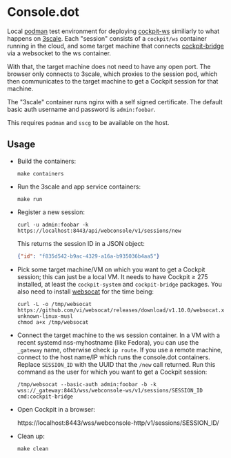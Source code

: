# Console.dot

Local [podman](https://podman.io/) test environment for deploying
[cockpit-ws](https://quay.io/repository/cockpit/ws) similiarly to what happens
on [3scale](https://www.3scale.net/).  Each "session" consists of a
`cockpit/ws` container running in the cloud, and some target machine that
connects [cockpit-bridge](https://cockpit-project.org/guide/latest/cockpit-bridge.1) via a websocket to the ws container.

With that, the target machine does not need to have any open port. The browser
only connects to 3scale, which proxies to the session pod, which then
communicates to the target machine to get a Cockpit session for that machine.

The "3scale" container runs nginx with a self signed certificate. The default
basic auth username and password is `admin:foobar`.

This requires `podman` and `sscg` to be available on the host.

## Usage

 - Build the containers:
   ```
   make containers
   ```

 - Run the 3scale and app service containers:
   ```
   make run
   ```

 - Register a new session:
   ```
   curl -u admin:foobar -k https://localhost:8443/api/webconsole/v1/sessions/new
   ```

   This returns the session ID in a JSON object:
   ```json
   {"id": "f835d542-b9ac-4329-a16a-b935036b4aa5"}
   ```

 - Pick some target machine/VM on which you want to get a Cockpit session; this can just be a local VM.
   It needs to have Cockpit ≥ 275 installed, at least the `cockpit-system` and `cockpit-bridge` packages.
   You also need to install [websocat](https://github.com/vi/websocat) for the time being:
   ```
   curl -L -o /tmp/websocat https://github.com/vi/websocat/releases/download/v1.10.0/websocat.x86_64-unknown-linux-musl
   chmod a+x /tmp/websocat
   ```

 - Connect the target machine to the ws session container. In a VM with a
   recent systemd nss-myhostname (like Fedora), you can use the `_gateway`
   name, otherwise check `ip route`. If you use a remote machine, connect to
   the host name/IP which runs the console.dot containers.  Replace
   `SESSION_ID` with the UUID that the `/new` call returned.
   Run this command as the user for which you want to get a Cockpit session:
   ```
   /tmp/websocat --basic-auth admin:foobar -b -k wss://_gateway:8443/wss/webconsole-ws/v1/sessions/SESSION_ID cmd:cockpit-bridge
   ```

 - Open Cockpit in a browser:

   https://localhost:8443/wss/webconsole-http/v1/sessions/SESSION_ID/

 - Clean up:
   ```
   make clean
   ```

